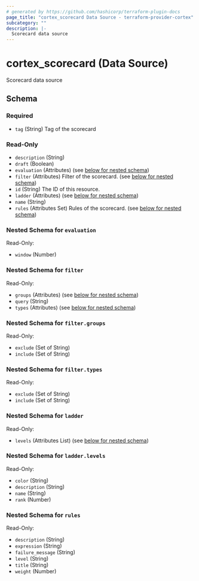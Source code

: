 ```yaml
---
# generated by https://github.com/hashicorp/terraform-plugin-docs
page_title: "cortex_scorecard Data Source - terraform-provider-cortex"
subcategory: ""
description: |-
  Scorecard data source
---
```


# cortex_scorecard (Data Source)

Scorecard data source



<!-- schema generated by tfplugindocs -->
## Schema

### Required

- `tag` (String) Tag of the scorecard

### Read-Only

- `description` (String)
- `draft` (Boolean)
- `evaluation` (Attributes) (see [below for nested schema](#nestedatt--evaluation))
- `filter` (Attributes) Filter of the scorecard. (see [below for nested schema](#nestedatt--filter))
- `id` (String) The ID of this resource.
- `ladder` (Attributes) (see [below for nested schema](#nestedatt--ladder))
- `name` (String)
- `rules` (Attributes Set) Rules of the scorecard. (see [below for nested schema](#nestedatt--rules))

<a id="nestedatt--evaluation"></a>
### Nested Schema for `evaluation`

Read-Only:

- `window` (Number)


<a id="nestedatt--filter"></a>
### Nested Schema for `filter`

Read-Only:

- `groups` (Attributes) (see [below for nested schema](#nestedatt--filter--groups))
- `query` (String)
- `types` (Attributes) (see [below for nested schema](#nestedatt--filter--types))

<a id="nestedatt--filter--groups"></a>
### Nested Schema for `filter.groups`

Read-Only:

- `exclude` (Set of String)
- `include` (Set of String)


<a id="nestedatt--filter--types"></a>
### Nested Schema for `filter.types`

Read-Only:

- `exclude` (Set of String)
- `include` (Set of String)



<a id="nestedatt--ladder"></a>
### Nested Schema for `ladder`

Read-Only:

- `levels` (Attributes List) (see [below for nested schema](#nestedatt--ladder--levels))

<a id="nestedatt--ladder--levels"></a>
### Nested Schema for `ladder.levels`

Read-Only:

- `color` (String)
- `description` (String)
- `name` (String)
- `rank` (Number)



<a id="nestedatt--rules"></a>
### Nested Schema for `rules`

Read-Only:

- `description` (String)
- `expression` (String)
- `failure_message` (String)
- `level` (String)
- `title` (String)
- `weight` (Number)

